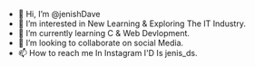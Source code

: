 - 👋 Hi, I’m @jenishDave
- 👀 I’m interested in New Learning & Exploring The IT Industry.
- 🌱 I’m currently learning C & Web Devlopment.
- 💞️ I’m looking to collaborate on social Media.
- 📫 How to reach me In Instagram I'D Is jenis_ds.

<!---
jenishd2/jenishd2 is a ✨ special ✨ repository because its `README.md` (this file) appears on your GitHub profile.
You can click the Preview link to take a look at your changes.
--->
